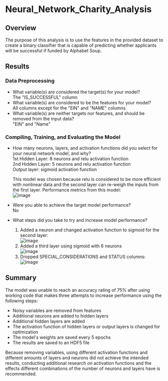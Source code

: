# Neural_Network_Charity_Analysis
## Overview
The purpose of this analysis is to use the features in the provided dataset to create a binary classifier that is capable of predicting whether applicants will be successful if funded by Alphabet Soup.

## Results
### Data Preprocessing
* What variable(s) are considered the target(s) for your model?
  <br>The "IS_SUCCESSFUL" column
* What variable(s) are considered to be the features for your model?
  <br>All columns except for the "EIN" and "NAME" columns
* What variable(s) are neither targets nor features, and should be removed from the input data?
  <br>"EIN" and "Name"
  
### Compiling, Training, and Evaluating the Model
* How many neurons, layers, and activation functions did you select for your neural network model, and why?
  <br>1st Hidden Layer: 8 neurons and relu activation function
  <br>2nd Hidden Layer: 5 neurons and relu activation function
  <br>Output layer: sigmoid activation function
  
  This model was chosen because relu is considered to be more efficient with nonlinear data and the second layer can re-weigh the inputs from the first layer. Performance metrics from this model: 
  <br>![image](https://user-images.githubusercontent.com/5934390/125510754-bb760bf3-cb55-47ef-913a-d2430e0e9b9d.png)

* Were you able to achieve the target model performance?
  <br>No
* What steps did you take to try and increase model performance?
  1. Added a neuron and changed activation function to sigmoid for the second layer:
     <br>![image](https://user-images.githubusercontent.com/5934390/125513808-6eb1ba34-827e-4566-a516-e53e8b0a7985.png)
  2. Added a third layer using sigmoid with 6 neurons
     <br>![image](https://user-images.githubusercontent.com/5934390/125514426-ff32d5b1-46e7-4aa3-98ee-36fb79d8093b.png)
  3. Dropped SPECIAL_CONSIDERATIONS and STATUS columns:
     <br>![image](https://user-images.githubusercontent.com/5934390/125514676-6ba16498-7f03-4995-80a5-b2fb747249aa.png)

## Summary
The model was unable to reach an accuracy rating of 75% after using working code that makes three attempts to increase performance using the following steps:
  * Noisy variables are removed from features
  * Additional neurons are added to hidden layers
  * Additional hidden layers are added
  * The activation function of hidden layers or output layers is changed for optimization
  * The model's weights are saved every 5 epochs
  * The results are saved to an HDF5 file

Because removing variables, using different activation functions and different amounts of layers and neurons did not achieve the intended results, conducting additional research on activation functions and the effects different combinations of the number of neurons and layers have is recommended. 

